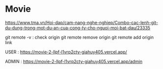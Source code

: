# Movie
https://www.tma.vn/Hoi-dap/cam-nang-nghe-nghiep/Combo-cac-lenh-git-du-dung-trong-mot-du-an-cua-cong-ty-cho-nguoi-moi-bat-dau/23335

git remote -v : check origin
git remote remove origin
git remote add origin link

USER :
https://movie-2-llpf-l1vrp2cty-giahuy405.vercel.app/


ADMIN : 
https://movie-2-llpf-l1vrp2cty-giahuy405.vercel.app/admin
